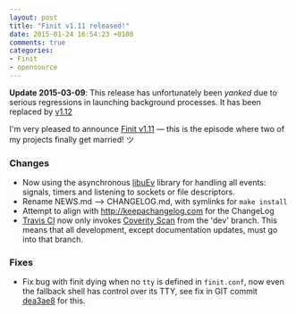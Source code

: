 ```yaml
---
layout: post
title: "Finit v1.11 released!"
date: 2015-01-24 16:54:23 +0100
comments: true
categories:
- Finit
- opensource
---
```


**Update 2015-03-09**: This release has unfortunately been *yanked* due
to serious regressions in launching background processes.  It has been
replaced by [v1.12]

<!-- more -->

I'm very pleased to announce [Finit v1.11](/finit.html) — this is the
episode where two of my projects finally get married! ツ

### Changes
* Now using the asynchronous [libuEv] library for handling all events:
  signals, timers and listening to sockets or file descriptors.
* Rename NEWS.md --> CHANGELOG.md, with symlinks for `make install`
* Attempt to align with http://keepachangelog.com for the ChangeLog
* [Travis CI] now only invokes [Coverity Scan] from the 'dev' branch.  This
  means that all development, except documentation updates, must go into
  that branch.

### Fixes
* Fix bug with finit dying when no `tty` is defined in `finit.conf`, now
  even the fallback shell has control over its TTY, see fix in GIT
  commit [dea3ae8] for this.

[v1.12]: /blog/2015/03/06/inetd-support-in-finit-v1-dot-12/
[libuEv]: https://github.com/troglobit/libuev
[Travis CI]: https://travis-ci.org/troglobit/finit
[Coverity Scan]: https://scan.coverity.com/projects/3545
[dea3ae8]: https://github.com/troglobit/finit/commit/dea3ae8
